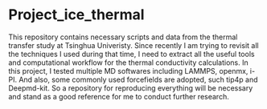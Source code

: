 # Project_ice_thermal
This repository contains necessary scripts and data from the thermal transfer study at Tsinghua Univeristy. Since recently I am trying to revisit all the techniques I used during that time, I need to extract all the useful tools and computational workflow for the thermal conductivity calculations. In this project, I tested multiple MD softwares including LAMMPS, openmx, i-PI. And also, some commonly used forcefields are adopted, such tip4p and Deepmd-kit. So a repository for reproducing everything will be necessary and stand as a good reference for me to conduct further research.
